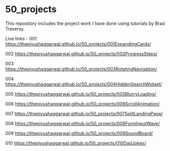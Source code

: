 # 50_projects

This repository includes the project work I have done using tutorials by Brad Traversy.

Live links -
001 https://thepiyushaggarwal.github.io/50_projects/001ExpandingCards/

002 https://thepiyushaggarwal.github.io/50_projects/002ProgressSteps/

003 https://thepiyushaggarwal.github.io/50_projects/003RotatingNavigation/

004 https://thepiyushaggarwal.github.io/50_projects/004HiddenSearchWidget/

005 https://thepiyushaggarwal.github.io/50_projects/005BlurryLoading/

006 https://thepiyushaggarwal.github.io/50_projects/006ScrollAnimation/

007 https://thepiyushaggarwal.github.io/50_projects/007SplitLandingPage/

008 https://thepiyushaggarwal.github.io/50_projects/008FormInputWave/

009 https://thepiyushaggarwal.github.io/50_projects/009SoundBoard/

010 https://thepiyushaggarwal.github.io/50_projects/010DadJokes/
